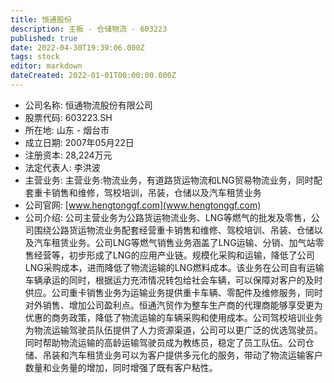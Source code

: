 ```yaml
---
title: 恒通股份
description: 主板 - 仓储物流 - 603223
published: true
date: 2022-04-30T19:39:06.000Z
tags: stock
editor: markdown
dateCreated: 2022-01-01T00:00:00.000Z
---
```


- 公司名称: 恒通物流股份有限公司
- 股票代码: 603223.SH
- 所在地: 山东 - 烟台市
- 成立日期: 2007年05月22日
- 注册资本: 28,224万元
- 法定代表人: 李洪波
- 主营业务: 主营业务:物流业务，有道路货运物流和LNG贸易物流业务，同时配套重卡销售和维修，驾校培训，吊装，仓储以及汽车租赁业务
- 公司官网: [www.hengtonggf.com](www.hengtonggf.com)
- 公司介绍: 公司主营业务为公路货运物流业务、LNG等燃气的批发及零售，公司围绕公路货运物流业务配套经营重卡销售和维修、驾校培训、吊装、仓储以及汽车租赁业务。公司LNG等燃气销售业务涵盖了LNG运输、分销、加气站零售经营等，初步形成了LNG的应用产业链。规模化采购和运输，降低了公司LNG采购成本，进而降低了物流运输的LNG燃料成本。该业务在公司自有运输车辆承运的同时，根据运力充沛情况转包给社会车辆，可以保障对客户的及时供应。公司重卡销售业务为运输业务提供重卡车辆、零配件及维修服务，同时对外销售、增加公司盈利点。恒通汽贸作为整车生产商的代理商能够享受更为优惠的商务政策，降低了物流运输的车辆采购和使用成本。公司驾校培训业务为物流运输驾驶员队伍提供了人力资源渠道，公司可以更广泛的优选驾驶员。同时帮助物流运输的高龄运输驾驶员成为教练员，稳定了员工队伍。公司仓储、吊装和汽车租赁业务可以为客户提供多元化的服务，带动了物流运输客户数量和业务量的增加，同时增强了既有客户粘性。


